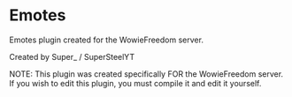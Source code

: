 # Emotes
Emotes plugin created for the WowieFreedom server.

Created by Super_ / SuperSteelYT

NOTE: This plugin was created specifically FOR the WowieFreedom server. If you wish to edit this plugin, you must compile it and edit it yourself.
